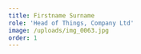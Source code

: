 ```yaml
---
title: Firstname Surname
role: 'Head of Things, Company Ltd'
image: /uploads/img_0063.jpg
order: 1
---
```


